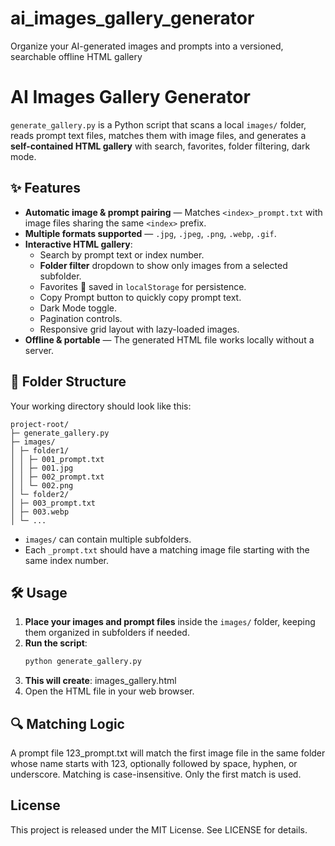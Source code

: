 # ai_images_gallery_generator
Organize your AI-generated images and prompts into a versioned, searchable offline HTML gallery

# AI Images Gallery Generator

`generate_gallery.py` is a Python script that scans a local `images/` folder, reads prompt text files, matches them with image files, and generates a **self-contained HTML gallery** with search, favorites, folder filtering, dark mode.

## ✨ Features

- **Automatic image & prompt pairing** — Matches `<index>_prompt.txt` with image files sharing the same `<index>` prefix.
- **Multiple formats supported** — `.jpg`, `.jpeg`, `.png`, `.webp`, `.gif`.
- **Interactive HTML gallery**:
  - Search by prompt text or index number.
  - **Folder filter** dropdown to show only images from a selected subfolder.
  - Favorites 💖 saved in `localStorage` for persistence.
  - Copy Prompt button to quickly copy prompt text.
  - Dark Mode toggle.
  - Pagination controls.
  - Responsive grid layout with lazy-loaded images.
- **Offline & portable** — The generated HTML file works locally without a server.

## 📂 Folder Structure

Your working directory should look like this:
```
project-root/
├─ generate_gallery.py
├─ images/
│ ├─ folder1/
│ │ ├─ 001_prompt.txt
│ │ ├─ 001.jpg
│ │ ├─ 002_prompt.txt
│ │ └─ 002.png
│ └─ folder2/
│ ├─ 003_prompt.txt
│ ├─ 003.webp
│ └─ ...
```
- `images/` can contain multiple subfolders.
- Each `_prompt.txt` should have a matching image file starting with the same index number.

## 🛠 Usage

1. **Place your images and prompt files** inside the `images/` folder, keeping them organized in subfolders if needed.
2. **Run the script**:
   ```bash
   python generate_gallery.py
3. **This will create**:
   images_gallery.html
4. Open the HTML file in your web browser.

## 🔍 Matching Logic

A prompt file 123_prompt.txt will match the first image file in the same folder whose name starts with 123, optionally followed by space, hyphen, or underscore.
Matching is case-insensitive.
Only the first match is used.

## License

This project is released under the MIT License. See LICENSE for details.
